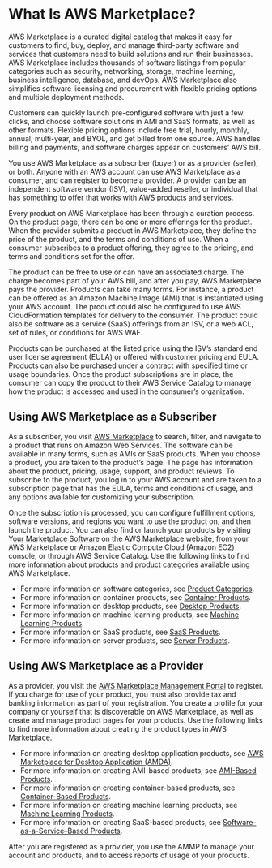 # What Is AWS Marketplace?<a name="what-is-marketplace"></a>

AWS Marketplace is a curated digital catalog that makes it easy for customers to find, buy, deploy, and manage third\-party software and services that customers need to build solutions and run their businesses\. AWS Marketplace includes thousands of software listings from popular categories such as security, networking, storage, machine learning, business intelligence, database, and devOps\. AWS Marketplace also simplifies software licensing and procurement with flexible pricing options and multiple deployment methods\. 

Customers can quickly launch pre\-configured software with just a few clicks, and choose software solutions in AMI and SaaS formats, as well as other formats\. Flexible pricing options include free trial, hourly, monthly, annual, multi\-year, and BYOL, and get billed from one source\. AWS handles billing and payments, and software charges appear on customers’ AWS bill\.

 You use AWS Marketplace as a subscriber \(buyer\) or as a provider \(seller\), or both\. Anyone with an AWS account can use AWS Marketplace as a consumer, and can register to become a provider\. A provider can be an independent software vendor \(ISV\), value\-added reseller, or individual that has something to offer that works with AWS products and services\. 

 Every product on AWS Marketplace has been through a curation process\. On the product page, there can be one or more offerings for the product\. When the provider submits a product in AWS Marketplace, they define the price of the product, and the terms and conditions of use\. When a consumer subscribes to a product offering, they agree to the pricing, and terms and conditions set for the offer\. 

 The product can be free to use or can have an associated charge\. The charge becomes part of your AWS bill, and after you pay, AWS Marketplace pays the provider\. Products can take many forms\. For instance, a product can be offered as an Amazon Machine Image \(AMI\) that is instantiated using your AWS account\. The product could also be configured to use AWS CloudFormation templates for delivery to the consumer\. The product could also be software as a service \(SaaS\) offerings from an ISV, or a web ACL, set of rules, or conditions for AWS WAF\. 

 Products can be purchased at the listed price using the ISV’s standard end user license agreement \(EULA\) or offered with customer pricing and EULA\. Products can also be purchased under a contract with specified time or usage boundaries\. Once the product subscriptions are in place, the consumer can copy the product to their AWS Service Catalog to manage how the product is accessed and used in the consumer’s organization\. 

## Using AWS Marketplace as a Subscriber<a name="using-aws-marketplace-as-a-subscriber"></a>

 As a subscriber, you visit [AWS Marketplace](https://aws.amazon.com/marketplace) to search, filter, and navigate to a product that runs on Amazon Web Services\. The software can be available in many forms, such as AMIs or SaaS products\. When you choose a product, you are taken to the product’s page\. The page has information about the product, pricing, usage, support, and product reviews\. To subscribe to the product, you log in to your AWS account and are taken to a subscription page that has the EULA, terms and conditions of usage, and any options available for customizing your subscription\. 

 Once the subscription is processed, you can configure fulfillment options, software versions, and regions you want to use the product on, and then launch the product\. You can also find or launch your products by visiting [Your Marketplace Software](https://aws.amazon.com/marketplace/library?ref_=header_user_your_software) on the AWS Marketplace website, from your AWS Marketplace or Amazon Elastic Compute Cloud \(Amazon EC2\) console, or through AWS Service Catalog\. Use the following links to find more information about products and product categories available using AWS Marketplace\. 
+  For more information on software categories, see [Product Categories](https://docs.aws.amazon.com/marketplace/latest/buyerguide/buyer-product-categories.html)\. 
+  For more information on container products, see [Container Products](https://docs.aws.amazon.com/marketplace/latest/buyerguide/buyer-what-is-aws-marketplace-for-containers.html)\. 
+  For more information on desktop products, see [Desktop Products](https://docs.aws.amazon.com/marketplace/latest/buyerguide/buyer-desktop-products.html)\. 
+  For more information on machine learning products, see [Machine Learning Products](https://docs.aws.amazon.com/marketplace/latest/buyerguide/aws-machine-learning-marketplace.html)\. 
+  For more information on SaaS products, see [SaaS Products](url-mkt-buyer;buyer-saas-products.html)\. 
+  For more information on server products, see [Server Products](url-mkt-buyer;buyer-server-products.html)\. 

## Using AWS Marketplace as a Provider<a name="using-aws-marketplace-as-a-provider"></a>

 As a provider, you visit the [AWS Marketplace Management Portal](https://aws.amazon.com/marketplace/management) to register\. If you charge for use of your product, you must also provide tax and banking information as part of your registration\. You create a profile for your company or yourself that is discoverable on AWS Marketplace, as well as create and manage product pages for your products\. Use the following links to find more information about creating the product types in AWS Marketplace\.
+ For more information on creating desktop application products, see [AWS Marketplace for Desktop Application \(AMDA\)](https://docs.aws.amazon.com/marketplace/latest/userguide/amda.html)\.
+ For more information on creating AMI\-based products, see [AMI\-Based Products](https://docs.aws.amazon.com/marketplace/latest/userguide/ami-products.html)\.
+ For more information on creating container\-based products, see [Container\-Based Products](https://docs.aws.amazon.com/marketplace/latest/userguide/container-based-products.html)\.
+ For more information on creating machine learning products, see [Machine Learning Products](https://docs.aws.amazon.com/marketplace/latest/userguide/machine-learning-products.html)\.
+ For more information on creating SaaS\-based products, see [Software\-as\-a\-Service–Based Products](https://docs.aws.amazon.com/marketplace/latest/userguide/software-as-a-service-based-products-saas)\.

 After you are registered as a provider, you use the AMMP to manage your account and products, and to access reports of usage of your products\. 